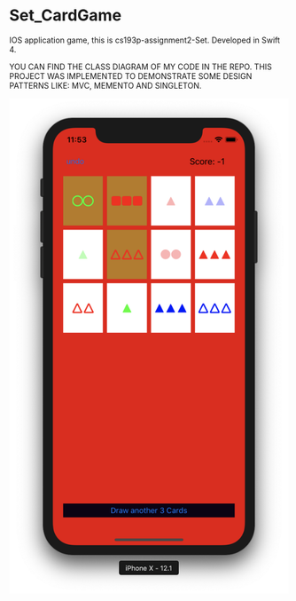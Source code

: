 # Set_CardGame
IOS application game, this is cs193p-assignment2-Set. Developed in Swift 4. 

YOU CAN FIND THE CLASS DIAGRAM OF MY CODE IN THE REPO. 
THIS PROJECT WAS IMPLEMENTED TO DEMONSTRATE SOME DESIGN PATTERNS LIKE: MVC, MEMENTO AND SINGLETON. 


![alt text](https://github.com/MinaWagdi/Set_CardGame/blob/master/Set_Card_Game/Screenshots/Screen%20Shot%202019-05-20%20at%2011.53.01%20AM.png)

